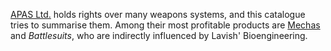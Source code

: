 ---
---

[APAS Ltd.](..\..\Groupings\Amida\APAS%20Ltd..md) holds rights over many weapons systems, and this catalogue tries to summarise them.
Among their most profitable products are [Mechas](..\..\WIP%20or%20Projects\Workpieces\Mechas.md) and *Battlesuits*, who are indirectly influenced by Lavish' Bioengineering. 
